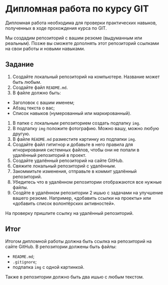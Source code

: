 # Дипломная работа по курсу GIT

Дипломная работа необходима для проверки практических навыков, полученных в ходе прохождения курса
по GIT.

Мы создадим репозиторий с вашим резюме (выдуманным или реальным). Позже вы сможете дополнять этот
репозиторий ссылками на свои работы и новыми навыками. 

## Задание

1. Создайте локальный репозиторий на компьютере. Название может быть любым.
1. Создайте файл `README.md`.
1. В файле должно быть:
  - Заголовок с вашим именем;
  - Абзац текста о вас;
  - Список навыков (нумерованный или маркированный).
1. В папке с локальным репозиторием создать подпапку `img`. 
1. В подпапку `img` положите фотографию. Можно вашу, можно любую другую.
1. В файле `README.md` разместите картинку из подпапки `img`.
1. Создайте файл гитигнор и добавьте в него правила для игнорирования системных файлов, чтобы они не
   попали в удалённый репозиторий в проект.
1. Создайте удалённый репозиторий на сайте GitHub.
1. Свяжите локальный репозиторий с удалённым.
1. Закоммитьте изменения, отправьте в коммит удалённый репозиторий.
1. Убедитесь что в удалённом репозитории отображаются все нужные файлы.
1. Создйте в удалённом репозитории 2 ишью с задачами на улучшение вашего резюме. Например, «добавить
   ссылки на проекты» или «добавить список волонтёрских активностей».

На проверку пришлите ссылку на удалённый репозиторий.

## Итог

Итогом дипломной работы должна быть ссылка на репозиторий на сайте GitHub. В репозитории должены
быть файлы:

- `README.md`;
- `.gitignore`;
- подпапка `img` с одной картинкой.

Также в репозитории должно быть два ишью с любым текстом.
